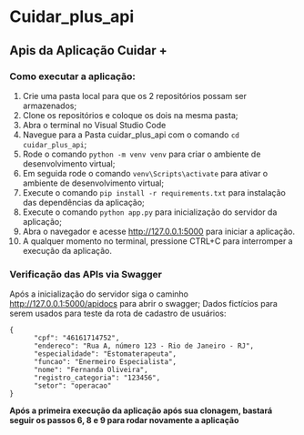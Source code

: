 # Cuidar_plus_api
## Apis da Aplicação Cuidar +

### Como executar a aplicação:
1. Crie uma pasta local para que os 2 repositórios possam ser armazenados;
2. Clone os repositórios e coloque os dois na mesma pasta;
3. Abra o terminal no Visual Studio Code
4. Navegue para a Pasta cuidar_plus_api com o comando `cd cuidar_plus_api`;
5. Rode o comando `python -m venv venv` para criar o ambiente de desenvolvimento virtual;
6. Em seguida rode o comando `venv\Scripts\activate` para ativar o ambiente de desenvolvimento virtual;
7. Execute o comando `pip install -r requirements.txt` para instalação das dependências da aplicação;
8. Execute o comando `python app.py` para inicialização do servidor da aplicação;
9. Abra o navegador e acesse http://127.0.0.1:5000 para iniciar a aplicação.
10. A qualquer momento no terminal, pressione CTRL+C para interromper a execução da aplicação.

### Verificação das APIs via Swagger
Após a inicialização do servidor siga o caminho http://127.0.0.1:5000/apidocs para abrir o swagger;
Dados fictícios para serem usados para teste da rota de cadastro de usuários:
```
{ 
      "cpf": "46161714752",
      "endereco": "Rua A, número 123 - Rio de Janeiro - RJ",
      "especialidade": "Estomaterapeuta",
      "funcao": "Enermeiro Especialista",
      "nome": "Fernanda Oliveira",
      "registro_categoria": "123456",
      "setor": "operacao"
}
```

**Após a primeira execução da aplicação após sua clonagem, bastará seguir os passos 6, 8 e 9 para rodar novamente a aplicação**
